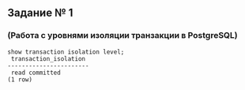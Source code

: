 ## Задание № 1
### (Работа с уровнями изоляции транзакции в PostgreSQL)

```console
show transaction isolation level;
 transaction_isolation 
-----------------------
 read committed
(1 row)
```
